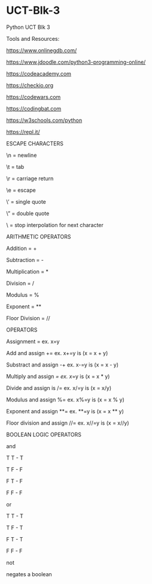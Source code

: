 # UCT-Blk-3
Python UCT Blk 3

Tools and Resources: 

https://www.onlinegdb.com/

https://www.jdoodle.com/python3-programming-online/

https://codeacademy.com

https://checkio.org

https://codewars.com

https://codingbat.com

https://w3schools.com/python

https://repl.it/



ESCAPE CHARACTERS

\n = newline

\t = tab

\r = carriage return

\e = escape

\’ = single quote


\” = double quote

\ = stop interpolation for next character


ARITHMETIC OPERATORS

Addition = +

Subtraction = -

Multiplication = *

Division = /

Modulus = %

Exponent = **

Floor Division = //


OPERATORS

Assignment = ex. x=y

Add and assign += ex. x+=y is (x = x + y)

Substract and assign -+ ex. x-=y is (x = x - y)

Multiply and assign *= ex. x*=y is (x = x * y)

Divide and assign is /= ex. x/=y is (x = x/y)

Modulus and assign %= ex. x%=y is (x = x % y)

Exponent and assign **= ex. **=y is (x = x ** y)

Floor division and assign //= ex. x//=y is (x = x//y)


BOOLEAN LOGIC OPERATORS

and 

T T - T

T F - F

F T - F

F F - F

or

T T - T

T F - T

F T - T

F F - F

not

negates a boolean
